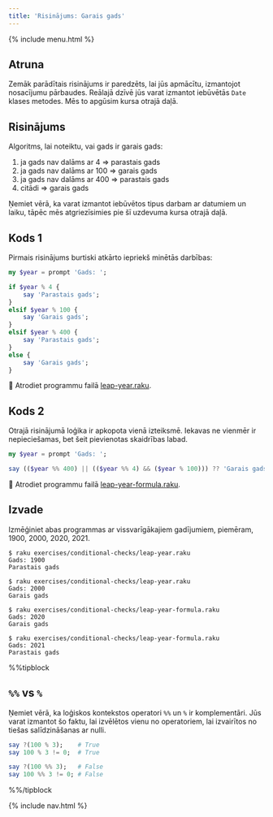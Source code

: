 ```yaml
---
title: 'Risinājums: Garais gads'
---
```


{% include menu.html %}

## Atruna

Zemāk parādītais risinājums ir paredzēts, lai jūs apmācītu, izmantojot nosacījumu pārbaudes. Reālajā dzīvē jūs varat izmantot iebūvētās `Date` klases metodes. Mēs to apgūsim kursa otrajā daļā.

## Risinājums

Algoritms, lai noteiktu, vai gads ir garais gads:

1. ja gads nav dalāms ar 4 => parastais gads
1. ja gads nav dalāms ar 100 => garais gads
1. ja gads nav dalāms ar 400 => parastais gads
1. citādi => garais gads

Ņemiet vērā, ka varat izmantot iebūvētos tipus darbam ar datumiem un laiku, tāpēc mēs atgriezīsimies pie šī uzdevuma kursa otrajā daļā.

## Kods 1

Pirmais risinājums burtiski atkārto iepriekš minētās darbības:

```raku
my $year = prompt 'Gads: ';

if $year % 4 {
    say 'Parastais gads';
}
elsif $year % 100 {
    say 'Garais gads';
}
elsif $year % 400 {
    say 'Parastais gads';
}
else {
    say 'Garais gads';
}
```

🦋 Atrodiet programmu failā [leap-year.raku](https://github.com/ash/raku-course/blob/master/exercises/conditional-checks/leap-year.raku).

## Kods 2

Otrajā risinājumā loģika ir apkopota vienā izteiksmē. Iekavas ne vienmēr ir nepieciešamas, bet šeit pievienotas skaidrības labad.

```raku
my $year = prompt 'Gads: ';

say (($year %% 400) || (($year %% 4) && ($year % 100))) ?? 'Garais gads' !! 'Parastais gads';
```

🦋 Atrodiet programmu failā [leap-year-formula.raku](https://github.com/ash/raku-course/blob/master/exercises/conditional-checks/leap-year-formula.raku).

## Izvade

Izmēģiniet abas programmas ar vissvarīgākajiem gadījumiem, piemēram, 1900, 2000, 2020, 2021.

```console
$ raku exercises/conditional-checks/leap-year.raku
Gads: 1900
Parastais gads

$ raku exercises/conditional-checks/leap-year.raku
Gads: 2000
Garais gads
```

```console
$ raku exercises/conditional-checks/leap-year-formula.raku
Gads: 2020
Garais gads

$ raku exercises/conditional-checks/leap-year-formula.raku
Gads: 2021
Parastais gads
```

%%tipblock
## `%%` vs `%`

Ņemiet vērā, ka loģiskos kontekstos operatori `%%` un `%` ir komplementāri. Jūs varat izmantot šo faktu, lai izvēlētos vienu no operatoriem, lai izvairītos no tiešas salīdzināšanas ar nulli.

```raku
say ?(100 % 3);    # True
say 100 % 3 != 0;  # True

say ?(100 %% 3);   # False
say 100 %% 3 != 0; # False
```
%%/tipblock

{% include nav.html %}